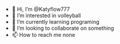 - 👋 Hi, I’m @Katyflow777
- 👀 I’m interested in volleyball
- 🌱 I’m currently learning programing
- 💞️ I’m looking to collaborate on something
- 📫 How to reach me none

<!---
Katyflow777/Katyflow777 is a ✨ special ✨ repository because its `README.md` (this file) appears on your GitHub profile.
You can click the Preview link to take a look at your changes.
--->
